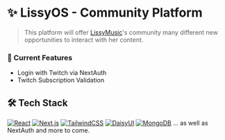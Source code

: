 # ✨ LissyOS - Community Platform

> This platform will offer [LissyMusic](https://twitch.tv/lissymusic)'s community many different new opportunities to interact with her content.

### 🚀 Current Features

- Login with Twitch via NextAuth
- Twitch Subscription Validation

## 🛠️ Tech Stack

[![React](https://img.shields.io/badge/React-%2320232a.svg?logo=react&logoColor=%2361DAFB)](#)
[![Next.js](https://img.shields.io/badge/Next.js-black?logo=next.js&logoColor=white)](#)
[![TailwindCSS](https://img.shields.io/badge/Tailwind%20CSS-%2338B2AC.svg?logo=tailwind-css&logoColor=white)](#)
[![DaisyUI](https://img.shields.io/badge/DaisyUI-5A0EF8?logo=daisyui&logoColor=fff)](#)
[![MongoDB](https://img.shields.io/badge/MongoDB-%234ea94b.svg?logo=mongodb&logoColor=white)](#)
... as well as NextAuth and more to come.
